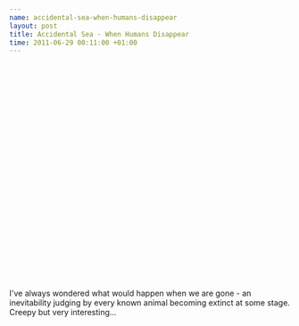 ```yaml
--- 
name: accidental-sea-when-humans-disappear
layout: post
title: Accidental Sea - When Humans Disappear
time: 2011-06-29 00:11:00 +01:00
---
```

<object width="640" height="390"><param name="movie" value="http://www.youtube-nocookie.com/v/otIU6Py4K_A?version=3&amp;hl=en_US&amp;rel=0"></param><param name="allowFullScreen" value="true"></param><param name="allowscriptaccess" value="always"></param><embed src="http://www.youtube-nocookie.com/v/otIU6Py4K_A?version=3&amp;hl=en_US&amp;rel=0" type="application/x-shockwave-flash" width="500" height="390" allowscriptaccess="always" allowfullscreen="true"></embed></object>

I've always wondered what would happen when we are gone - an inevitability 
judging by every known animal becoming extinct at some stage. 
Creepy but very interesting...
